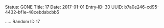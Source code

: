 Status: GONE
Title: 17
Date: 2017-01-01
Entry-ID: 30
UUID: b7a0e246-cd95-4432-bf1e-48cebdabcbb5

.....
Random ID 17
